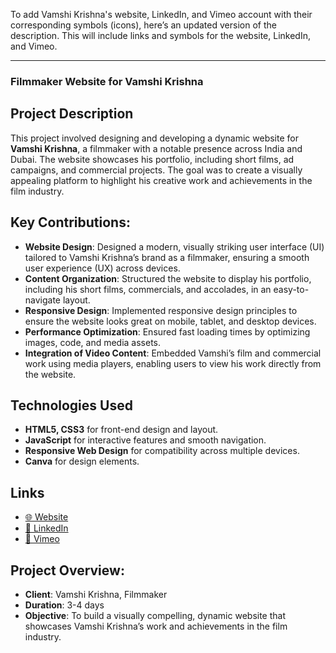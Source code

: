 To add Vamshi Krishna's website, LinkedIn, and Vimeo account with their corresponding symbols (icons), here’s an updated version of the description. This will include links and symbols for the website, LinkedIn, and Vimeo.

---

### Filmmaker Website for Vamshi Krishna

## Project Description
This project involved designing and developing a dynamic website for **Vamshi Krishna**, a filmmaker with a notable presence across India and Dubai. The website showcases his portfolio, including short films, ad campaigns, and commercial projects. The goal was to create a visually appealing platform to highlight his creative work and achievements in the film industry.

## Key Contributions:
- **Website Design**: Designed a modern, visually striking user interface (UI) tailored to Vamshi Krishna’s brand as a filmmaker, ensuring a smooth user experience (UX) across devices.
- **Content Organization**: Structured the website to display his portfolio, including his short films, commercials, and accolades, in an easy-to-navigate layout.
- **Responsive Design**: Implemented responsive design principles to ensure the website looks great on mobile, tablet, and desktop devices.
- **Performance Optimization**: Ensured fast loading times by optimizing images, code, and media assets.
- **Integration of Video Content**: Embedded Vamshi’s film and commercial work using media players, enabling users to view his work directly from the website.

## Technologies Used
- **HTML5, CSS3** for front-end design and layout.
- **JavaScript** for interactive features and smooth navigation.
- **Responsive Web Design** for compatibility across multiple devices.
- **Canva** for design elements.

## Links
- [🌐 Website](https://vamshikrishnafilms.com/)  
- [🔗 LinkedIn](https://www.linkedin.com/in/vamshi-krishna-01/)  
- [🎥 Vimeo](https://vimeo.com/vamshikrishna)

## Project Overview:
- **Client**: Vamshi Krishna, Filmmaker
- **Duration**: 3-4 days
- **Objective**: To build a visually compelling, dynamic website that showcases Vamshi Krishna’s work and achievements in the film industry.
